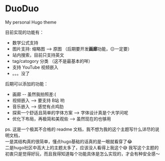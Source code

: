 # DuoDuo
My personal Hugo theme


目前实现的功能有：
- 数学公式支持
- 图片支持: 缩略图 --> 原图 （后期要开发**画廊**功能，😐一定要）
- 站内搜索，目前只支持英文
- tag/catogory 分类 （这不是最基本的咩）
- 支持 YouTube 视频嵌入
- 。。。没了
  


后期可以添加的功能：
- 画廊 -- 虽然我拍照差:(
- 视频嵌入 --> 要支持 B站 哟
- 音乐嵌入 --> 感觉有点鸡肋
- 探索一个舒适且简单的字体方案 --> 字体设计真是个大学问呢
- 优化下布局，再极简和美观些 --> 虽然现在的也够用

ps. 这是一个极其不合格的 readme 文档，我不想为我的这个主题写什么详尽的说明文档，   
 一是其结构真的很简单，懂点hugo基础的话真的是一眼就看穿了😂   
 二是hugo社区中高大上的主题太多了，应该没人看得上我这个😅 我写这个主题的初衷只是觉得好玩，而且我得知道每个功能具体是怎么实现的，才会有种安全感～
